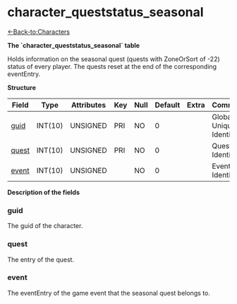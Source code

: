 # character\_queststatus\_seasonal

[<-Back-to:Characters](database-characters.md)

**The \`character\_queststatus\_seasonal\` table**

Holds information on the seasonal quest (quests with ZoneOrSort of -22) status of every player. The quests reset at the end of the corresponding eventEntry.

**Structure**

| Field      | Type    | Attributes | Key | Null | Default | Extra | Comment                  |
|------------|---------|------------|-----|------|---------|-------|--------------------------|
| [guid][1]  | INT(10) | UNSIGNED   | PRI | NO   | 0       |       | Global Unique Identifier |
| [quest][2] | INT(10) | UNSIGNED   | PRI | NO   | 0       |       | Quest Identifier         |
| [event][3] | INT(10) | UNSIGNED   |     | NO   | 0       |       | Event Identifier         |

[1]: #guid
[2]: #quest
[3]: #event

**Description of the fields**

### guid

The guid of the character.

### quest

The entry of the quest.

### event

The eventEntry of the game event that the seasonal quest belongs to.
